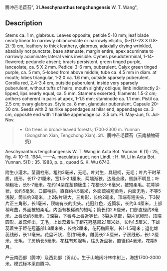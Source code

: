 腾冲芒毛苣苔",
31.**Aeschynanthus tengchungensis** W. T. Wang",

## Description
Stems ca. 1 m, glabrous. Leaves opposite; petiole 5-10 mm; leaf blade nearly linear to narrowly oblanceolate or narrowly elliptic, (5-)17-23 X 0.8-2(-3) cm, leathery to thick leathery, glabrous, adaxially drying wrinkled, abaxially not punctate, base attenuate, margin entire, apex acuminate to narrowly acuminate; lateral veins invisible. Cymes pseudoterminal, 1-14-flowered; peduncle absent; bracts persistent, green tinged purple, lanceolate, ca. 5 X 2 mm. Pedicel 3-6 mm, puberulent. Calyx green tinged purple, ca. 5 mm, 5-lobed from above middle; tube ca. 4.5 mm in diam. at mouth; lobes triangular, 1-2 X ca. 1.6 mm, outside sparsely puberulent. Corolla red, 2.4-3.4 cm, outside puberulent, inside very sparsely puberulent, without tufts of hairs, mouth slightly oblique; limb indistinctly 2-lipped, lips nearly equal, ca. 5 mm. Stamens exserted; filaments 1.5-2 cm; anthers coherent in pairs at apex, 1-1.5 mm; staminode ca. 1.1 mm. Pistil ca. 2.5 cm; ovary glabrous. Style ca. 8 mm, glandular puberulent. Capsule 20-30 cm. Seeds with 2 hairlike appendages at hilar end, appendages ca. 3 cm, opposite end with 1 hairlike appendage ca. 3.5 cm. Fl. May-Jun, fr. Jul-Nov.

> * On trees in broad-leaved forests; 1700-2300 m. Yunnan (Gongshan Xian, Tengchong Xian).
**31．腾冲芒毛苣苔（云南植物研究）**

Aeschynanthus tengchungensis W. T. Wang in Acta Bot. Yunnan. 6 (1) : 25, fig. 4: 10-11. 1984. ——A. maculatus auct. non Lindl. : H. W. Li in Acta Bot. Yunnan. 5(1) : 35. 1983, p. p., quoad S. K. Wu 6743.

附生小灌木。茎圆柱形，粗约3毫米，无毛。叶对生，具短柄，无毛；叶片干时革质，线形，长17-21厘米，宽1.5-2.1厘米，两端渐狭，边缘全缘，侧脉不明显；叶柄粗壮，长5-7毫米。花约14朵在茎顶簇生；花梗长3-6毫米，被短柔毛。花萼钟状，长约5毫米，口部稍斜，直径约4.5毫米，外面疏被短柔毛，内面无毛，不等5浅裂，筒长约3毫米，上2裂片较大，三角形，长约2毫米，顶端有短尖头，下3裂片正三角形，长1毫米，顶端有长的尖头。花冠红色，近筒状，长约3.4厘米，上部稍弯曲，外面被短柔毛，内面有极稀疏的短毛；筒长约2.9厘米，口部直径约8毫米，上唇长约5毫米，2深裂，下唇与上唇近等长，3裂达基部，裂片宽卵形，顶端圆形。雄蕊伸出，无毛，上雄蕊着生于距花冠基部2.1厘米处，长约1.5厘米，下雄蕊着生于距花冠基部1.8厘米处，长约2厘米，花药椭圆形，长1-1.5毫米；退化雄蕊线形，长1.1毫米。花盘环状，高约1毫米。雌蕊长2.5厘米，子房线形，长1.2厘米，无毛，子房柄长5毫米，花柱有短腺毛，柱头近盘状，直径约4毫米。花期5月。

产云南西部（腾冲）及西北部（贡山）。生于山地阔叶林中树上，海拔1700-2000米。模式标本采自腾冲。
